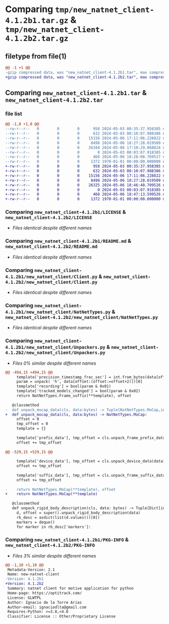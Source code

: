 # Comparing `tmp/new_natnet_client-4.1.2b1.tar.gz` & `tmp/new_natnet_client-4.1.2b2.tar.gz`

## filetype from file(1)

```diff
@@ -1 +1 @@
-gzip compressed data, was "new_natnet_client-4.1.2b1.tar", max compression
+gzip compressed data, was "new_natnet_client-4.1.2b2.tar", max compression
```

## Comparing `new_natnet_client-4.1.2b1.tar` & `new_natnet_client-4.1.2b2.tar`

### file list

```diff
@@ -1,8 +1,8 @@
--rw-r--r--   0        0        0      958 2024-05-03 00:35:37.958385 new_natnet_client-4.1.2b1/LICENSE
--rw-r--r--   0        0        0      632 2024-05-03 00:10:07.988386 new_natnet_client-4.1.2b1/README.md
--rw-r--r--   0        0        0    15156 2024-05-06 17:11:06.228822 new_natnet_client-4.1.2b1/new_natnet_client/Client.py
--rw-r--r--   0        0        0     8498 2024-05-06 18:27:28.019509 new_natnet_client-4.1.2b1/new_natnet_client/NatNetTypes.py
--rw-r--r--   0        0        0    26344 2024-05-06 17:10:29.068824 new_natnet_client-4.1.2b1/new_natnet_client/Unpackers.py
--rw-r--r--   0        0        0        0 2024-05-03 00:03:07.918385 new_natnet_client-4.1.2b1/new_natnet_client/__init__.py
--rw-r--r--   0        0        0      468 2024-05-06 18:28:08.769527 new_natnet_client-4.1.2b1/pyproject.toml
--rw-r--r--   0        0        0     1372 1970-01-01 00:00:00.000000 new_natnet_client-4.1.2b1/PKG-INFO
+-rw-r--r--   0        0        0      958 2024-05-03 00:35:37.958385 new_natnet_client-4.1.2b2/LICENSE
+-rw-r--r--   0        0        0      632 2024-05-03 00:10:07.988386 new_natnet_client-4.1.2b2/README.md
+-rw-r--r--   0        0        0    15156 2024-05-06 17:11:06.228822 new_natnet_client-4.1.2b2/new_natnet_client/Client.py
+-rw-r--r--   0        0        0     8498 2024-05-06 18:27:28.019509 new_natnet_client-4.1.2b2/new_natnet_client/NatNetTypes.py
+-rw-r--r--   0        0        0    26325 2024-05-06 18:46:40.709526 new_natnet_client-4.1.2b2/new_natnet_client/Unpackers.py
+-rw-r--r--   0        0        0        0 2024-05-03 00:03:07.918385 new_natnet_client-4.1.2b2/new_natnet_client/__init__.py
+-rw-r--r--   0        0        0      468 2024-05-06 18:47:13.599526 new_natnet_client-4.1.2b2/pyproject.toml
+-rw-r--r--   0        0        0     1372 1970-01-01 00:00:00.000000 new_natnet_client-4.1.2b2/PKG-INFO
```

### Comparing `new_natnet_client-4.1.2b1/LICENSE` & `new_natnet_client-4.1.2b2/LICENSE`

 * *Files identical despite different names*

### Comparing `new_natnet_client-4.1.2b1/README.md` & `new_natnet_client-4.1.2b2/README.md`

 * *Files identical despite different names*

### Comparing `new_natnet_client-4.1.2b1/new_natnet_client/Client.py` & `new_natnet_client-4.1.2b2/new_natnet_client/Client.py`

 * *Files identical despite different names*

### Comparing `new_natnet_client-4.1.2b1/new_natnet_client/NatNetTypes.py` & `new_natnet_client-4.1.2b2/new_natnet_client/NatNetTypes.py`

 * *Files identical despite different names*

### Comparing `new_natnet_client-4.1.2b1/new_natnet_client/Unpackers.py` & `new_natnet_client-4.1.2b2/new_natnet_client/Unpackers.py`

 * *Files 0% similar despite different names*

```diff
@@ -494,15 +494,15 @@
     template['precision_timestamp_frac_sec'] = int.from_bytes(data[offset:(offset:=offset+4)], byteorder='little', signed=True)
     param = unpack( 'h', data[offset:(offset:=offset+2)])[0]
     template['recording'] = bool(param & 0x01)
     template['tracked_models_changed'] = bool(param & 0x02)
     return NatNetTypes.Frame_suffix(**template), offset
 
   @classmethod
-  def unpack_mocap_data(cls, data:bytes) -> Tuple[NatNetTypes.MoCap,int]:
+  def unpack_mocap_data(cls, data:bytes) -> NatNetTypes.MoCap:
     offset = 0
     tmp_offset = 0
     template = {}
 
     template['prefix_data'], tmp_offset = cls.unpack_frame_prefix_data(data[offset:])
     offset += tmp_offset
 
@@ -529,15 +529,15 @@
 
     template['device_data'], tmp_offset = cls.unpack_device_data(data[offset:])
     offset += tmp_offset
 
     template['suffix_data'], tmp_offset = cls.unpack_frame_suffix_data(data[offset:])
     offset += tmp_offset
 
-    return NatNetTypes.MoCap(**template), offset
+    return NatNetTypes.MoCap(**template)
 
   @classmethod
   def unpack_rigid_body_description(cls, data: bytes) -> Tuple[Dict[int, NatNetTypes.Rigid_body_description], int]:
     d, offset = super().unpack_rigid_body_description(data)
     rb_desc = asdict(list(d.values())[0])
     markers = deque()
     for marker in rb_desc['markers']:
```

### Comparing `new_natnet_client-4.1.2b1/PKG-INFO` & `new_natnet_client-4.1.2b2/PKG-INFO`

 * *Files 3% similar despite different names*

```diff
@@ -1,10 +1,10 @@
 Metadata-Version: 2.1
 Name: new-natnet-client
-Version: 4.1.2b1
+Version: 4.1.2b2
 Summary: natnet client for motive application for python
 Home-page: https://optitrack.com/
 License: GLWTPL
 Author: Ignacio de la Torre Arias
 Author-email: ignaciodlta@gmail.com
 Requires-Python: >=3.8,<4.0
 Classifier: License :: Other/Proprietary License
```

